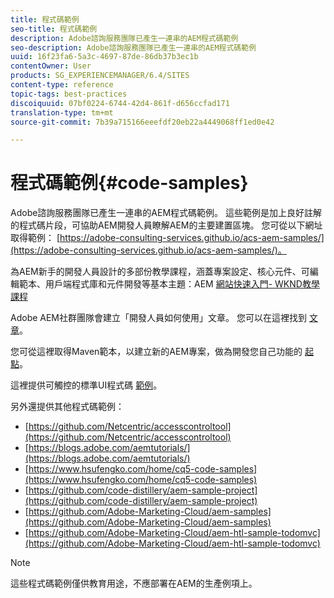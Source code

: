 ```yaml
---
title: 程式碼範例
seo-title: 程式碼範例
description: Adobe諮詢服務團隊已產生一連串的AEM程式碼範例
seo-description: Adobe諮詢服務團隊已產生一連串的AEM程式碼範例
uuid: 16f23fa6-5a3c-4697-87de-86db37b3ec1b
contentOwner: User
products: SG_EXPERIENCEMANAGER/6.4/SITES
content-type: reference
topic-tags: best-practices
discoiquuid: 07bf0224-6744-42d4-861f-d656ccfad171
translation-type: tm+mt
source-git-commit: 7b39a715166eeefdf20eb22a4449068ff1ed0e42

---
```



# 程式碼範例{#code-samples}

Adobe諮詢服務團隊已產生一連串的AEM程式碼範例。 這些範例是加上良好註解的程式碼片段，可協助AEM開發人員瞭解AEM的主要建置區塊。 您可從以下網址取得範例： [https://adobe-consulting-services.github.io/acs-aem-samples/](https://adobe-consulting-services.github.io/acs-aem-samples/)。

為AEM新手的開發人員設計的多部份教學課程，涵蓋專案設定、核心元件、可編輯範本、用戶端程式庫和元件開發等基本主題：AEM [網站快速入門- WKND教學課程](https://helpx.adobe.com/experience-manager/kt/sites/using/getting-started-wknd-tutorial-develop.html)

Adobe AEM社群團隊會建立「開發人員如何使用」文章。 您可以在這裡找到 [文章](https://helpx.adobe.com/experience-manager/topics/how-to.html)。

您可從這裡取得Maven範本，以建立新的AEM專案，做為開發您自己功能的 [起點](https://github.com/Adobe-Marketing-Cloud/aem-project-archetype)。

這裡提供可觸控的標準UI程式碼 [範例](/help/sites-developing/developing-components.md)。

另外還提供其他程式碼範例：

* [https://github.com/Netcentric/accesscontroltool](https://github.com/Netcentric/accesscontroltool)
* [https://blogs.adobe.com/aemtutorials/](https://blogs.adobe.com/aemtutorials/)
* [https://www.hsufengko.com/home/cq5-code-samples](https://www.hsufengko.com/home/cq5-code-samples)
* [https://github.com/code-distillery/aem-sample-project](https://github.com/code-distillery/aem-sample-project)
* [https://github.com/Adobe-Marketing-Cloud/aem-samples](https://github.com/Adobe-Marketing-Cloud/aem-samples)
* [https://github.com/Adobe-Marketing-Cloud/aem-htl-sample-todomvc](https://github.com/Adobe-Marketing-Cloud/aem-htl-sample-todomvc)

>[!NOTE]
>
>這些程式碼範例僅供教育用途，不應部署在AEM的生產例項上。

